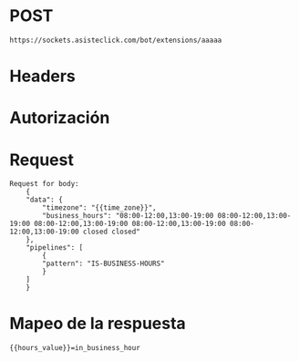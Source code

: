 # POST
    https://sockets.asisteclick.com/bot/extensions/aaaaa

# Headers

# Autorización

# Request

    Request for body:
        {
        "data": {
            "timezone": "{{time_zone}}",
            "business_hours": "08:00-12:00,13:00-19:00 08:00-12:00,13:00-19:00 08:00-12:00,13:00-19:00 08:00-12:00,13:00-19:00 08:00-12:00,13:00-19:00 closed closed"
        },
        "pipelines": [
            {
            "pattern": "IS-BUSINESS-HOURS"
            }
        ]
        }

# Mapeo de la respuesta

    {{hours_value}}=in_business_hour